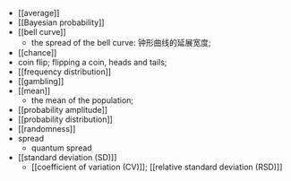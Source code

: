 - [[average]]
- [[Bayesian probability]]
- [[bell curve]]
    - the spread of the bell curve: 钟形曲线的延展宽度;
- [[chance]]
- coin flip; flipping a coin, heads and tails;
- [[frequency distribution]]
- [[gambling]]
- [[mean]]
    - the mean of the population; 
- [[probability amplitude]]
- [[probability distribution]]
- [[randomness]]
- spread
    - quantum spread
- [[standard deviation (SD)]]
    - [[coefficient of variation (CV)]]; [[relative standard deviation (RSD)]]

